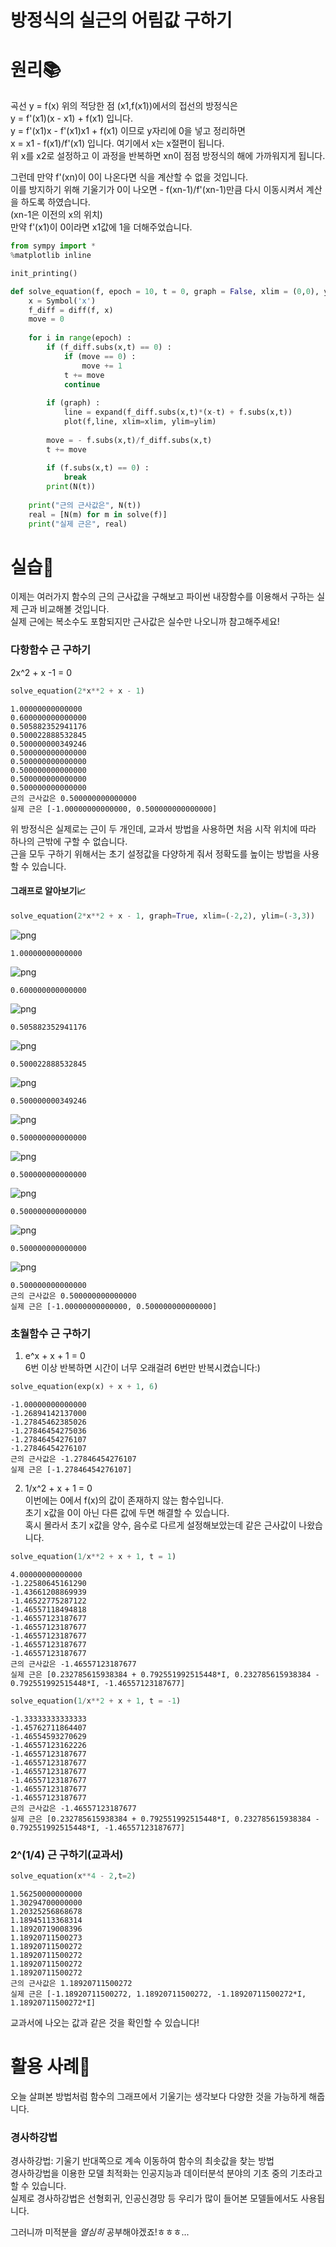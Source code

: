 # **방정식의 실근의 어림값 구하기**

# **원리**📚

곡선 y = f(x) 위의 적당한 점 (x1,f(x1))에서의 접선의 방정식은  
y = f'(x1)(x - x1) + f(x1) 입니다.  
y = f'(x1)x - f'(x1)x1 + f(x1) 이므로 y자리에 0을 넣고 정리하면  
x = x1 - f(x1)/f'(x1) 입니다. 여기에서 x는 x절편이 됩니다.  
위 x를 x2로 설정하고 이 과정을 반복하면 xn이 점점 방정식의 해에 가까워지게 됩니다.

그런데 만약 f'(xn)이 0이 나온다면 식을 계산할 수 없을 것입니다.  
이를 방지하기 위해 기울기가 0이 나오면 - f(xn-1)/f'(xn-1)만큼 다시 이동시켜서 계산을 하도록 하였습니다.  
(xn-1은 이전의 x의 위치)  
만약 f'(x1)이 0이라면 x1값에 1을 더해주었습니다.


```python
from sympy import *
%matplotlib inline

init_printing()
```


```python
def solve_equation(f, epoch = 10, t = 0, graph = False, xlim = (0,0), ylim = (0,0)) :
    x = Symbol('x')
    f_diff = diff(f, x)
    move = 0
    
    for i in range(epoch) :
        if (f_diff.subs(x,t) == 0) :
            if (move == 0) :
                move += 1
            t += move
            continue
        
        if (graph) :
            line = expand(f_diff.subs(x,t)*(x-t) + f.subs(x,t))
            plot(f,line, xlim=xlim, ylim=ylim)
        
        move = - f.subs(x,t)/f_diff.subs(x,t)
        t += move
        
        if (f.subs(x,t) == 0) :
            break
        print(N(t))
        
    print("근의 근사값은", N(t))
    real = [N(m) for m in solve(f)]
    print("실제 근은", real)
```

# **실습**🐥
이제는 여러가지 함수의 근의 근사값을 구해보고 파이썬 내장함수를 이용해서 구하는 실제 근과 비교해볼 것입니다.  
실제 근에는 복소수도 포함되지만 근사값은 실수만 나오니까 참고해주세요!

### **다항함수 근 구하기**  
2x^2 + x -1 = 0


```python
solve_equation(2*x**2 + x - 1)
```

    1.00000000000000
    0.600000000000000
    0.505882352941176
    0.500022888532845
    0.500000000349246
    0.500000000000000
    0.500000000000000
    0.500000000000000
    0.500000000000000
    0.500000000000000
    근의 근사값은 0.500000000000000
    실제 근은 [-1.00000000000000, 0.500000000000000]
    

위 방정식은 실제로는 근이 두 개인데, 교과서 방법을 사용하면 처음 시작 위치에 따라 하나의 근밖에 구할 수 없습니다.  
근을 모두 구하기 위해서는 초기 설정값을 다양하게 줘서 정확도를 높이는 방법을 사용할 수 있습니다.

#### 그래프로 알아보기📈


```python
solve_equation(2*x**2 + x - 1, graph=True, xlim=(-2,2), ylim=(-3,3))
```


    
![png](md_ver/output_8_0.png)
    


    1.00000000000000
    


    
![png](md_ver/output_8_2.png)
    


    0.600000000000000
    


    
![png](md_ver/output_8_4.png)
    


    0.505882352941176
    


    
![png](md_ver/output_8_6.png)
    


    0.500022888532845
    


    
![png](md_ver/output_8_8.png)
    


    0.500000000349246
    


    
![png](md_ver/output_8_10.png)
    


    0.500000000000000
    


    
![png](md_ver/output_8_12.png)
    


    0.500000000000000
    


    
![png](md_ver/output_8_14.png)
    


    0.500000000000000
    


    
![png](md_ver/output_8_16.png)
    


    0.500000000000000
    


    
![png](md_ver/output_8_18.png)
    


    0.500000000000000
    근의 근사값은 0.500000000000000
    실제 근은 [-1.00000000000000, 0.500000000000000]
    

### **초월함수 근 구하기**  
1. e^x + x + 1 = 0  
6번 이상 반복하면 시간이 너무 오래걸려 6번만 반복시켰습니다:)


```python
solve_equation(exp(x) + x + 1, 6)
```

    -1.00000000000000
    -1.26894142137000
    -1.27845462385026
    -1.27846454275036
    -1.27846454276107
    -1.27846454276107
    근의 근사값은 -1.27846454276107
    실제 근은 [-1.27846454276107]
    

2. 1/x^2 + x + 1 = 0  
이번에는 0에서 f(x)의 값이 존재하지 않는 함수입니다.  
초기 x값을 0이 아닌 다른 값에 두면 해결할 수 있습니다.  
혹시 몰라서 초기 x값을 양수, 음수로 다르게 설정해보았는데 같은 근사값이 나왔습니다.


```python
solve_equation(1/x**2 + x + 1, t = 1)
```

    4.00000000000000
    -1.22580645161290
    -1.43661208869939
    -1.46522775287122
    -1.46557118494818
    -1.46557123187677
    -1.46557123187677
    -1.46557123187677
    -1.46557123187677
    -1.46557123187677
    근의 근사값은 -1.46557123187677
    실제 근은 [0.232785615938384 + 0.792551992515448*I, 0.232785615938384 - 0.792551992515448*I, -1.46557123187677]
    


```python
solve_equation(1/x**2 + x + 1, t = -1)
```

    -1.33333333333333
    -1.45762711864407
    -1.46554593270629
    -1.46557123162226
    -1.46557123187677
    -1.46557123187677
    -1.46557123187677
    -1.46557123187677
    -1.46557123187677
    -1.46557123187677
    근의 근사값은 -1.46557123187677
    실제 근은 [0.232785615938384 + 0.792551992515448*I, 0.232785615938384 - 0.792551992515448*I, -1.46557123187677]
    

### **2^(1/4) 근 구하기(교과서)**


```python
solve_equation(x**4 - 2,t=2)
```

    1.56250000000000
    1.30294700000000
    1.20325256868678
    1.18945113368314
    1.18920719008396
    1.18920711500273
    1.18920711500272
    1.18920711500272
    1.18920711500272
    1.18920711500272
    근의 근사값은 1.18920711500272
    실제 근은 [-1.18920711500272, 1.18920711500272, -1.18920711500272*I, 1.18920711500272*I]
    

교과서에 나오는 값과 같은 것을 확인할 수 있습니다!

# **활용 사례**🤠

오늘 살펴본 방법처럼 함수의 그래프에서 기울기는 생각보다 다양한 것을 가능하게 해줍니다.  

### **경사하강법**  
경사하강법: 기울기 반대쪽으로 계속 이동하여 함수의 최솟값을 찾는 방법  
경사하강법을 이용한 모델 최적화는 인공지능과 데이터분석 분야의 기초 중의 기초라고 할 수 있습니다.  
실제로 경사하강법은 선형회귀, 인공신경망 등 우리가 많이 들어본 모델들에서도 사용됩니다.  

그러니까 미적분을 *열심히* 공부해야겠죠!ㅎㅎㅎ...


```python

```
